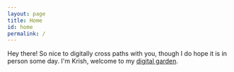 ```yaml
---
layout: page
title: Home
id: home
permalink: /
---
```


Hey there! So nice to digitally cross paths with you, though I do hope it is in person some day. I'm Krish, welcome to my [digital garden](https://maggieappleton.com/garden-history).

<style>
  .wrapper {
    max-width: 46em;
  }
</style>

